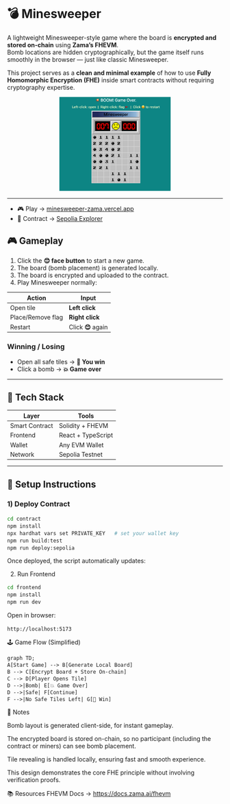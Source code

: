 # 💣 Minesweeper

A lightweight Minesweeper-style game where the board is **encrypted and stored on-chain** using **Zama’s FHEVM**.  
Bomb locations are hidden cryptographically, but the game itself runs smoothly in the browser — just like classic Minesweeper.

This project serves as a **clean and minimal example** of how to use **Fully Homomorphic Encryption (FHE)** inside smart contracts without requiring cryptography expertise.

<p align="center">
  <img src="./bomb.png" width="260" />
</p>

---

* 🎮 Play → [minesweeper-zama.vercel.app](https://minesweeper-zama.vercel.app/)
* 📜 Contract → [Sepolia Explorer](https://sepolia.etherscan.io/address/0x41fA32DF0eC279a134f36B4F88ad773D16f92DCC)


## 🎮 Gameplay

1. Click the **😊 face button** to start a new game.
2. The board (bomb placement) is generated locally.
3. The board is encrypted and uploaded to the contract.
4. Play Minesweeper normally:

| Action | Input |
|-------|------|
| Open tile | **Left click** |
| Place/Remove flag | **Right click** |
| Restart | Click **😊** again |

### Winning / Losing

- Open all safe tiles → **🎉 You win**
- Click a bomb → **💥 Game over**

---

## 🧱 Tech Stack

| Layer | Tools |
|------|-------|
| Smart Contract | Solidity + FHEVM |
| Frontend | React + TypeScript |
| Wallet | Any EVM Wallet |
| Network | Sepolia Testnet |

---

## 🚀 Setup Instructions

### 1) Deploy Contract

```bash
cd contract
npm install
npx hardhat vars set PRIVATE_KEY   # set your wallet key
npm run build:test
npm run deploy:sepolia
```

Once deployed, the script automatically updates:


2) Run Frontend

```bash
cd frontend
npm install
npm run dev
```
Open in browser:

`
http://localhost:5173
`

🕹 Game Flow (Simplified)
```mermaid
graph TD;
A[Start Game] --> B[Generate Local Board]
B --> C[Encrypt Board + Store On-chain]
C --> D[Player Opens Tile]
D -->|Bomb| E[💥 Game Over]
D -->|Safe| F[Continue]
F -->|No Safe Tiles Left| G[🎉 Win]
```

📝 Notes

Bomb layout is generated client-side, for instant gameplay.

The encrypted board is stored on-chain, so no participant (including the contract or miners) can see bomb placement.

Tile revealing is handled locally, ensuring fast and smooth experience.

This design demonstrates the core FHE principle without involving verification proofs.


📚 Resources
FHEVM Docs → https://docs.zama.ai/fhevm